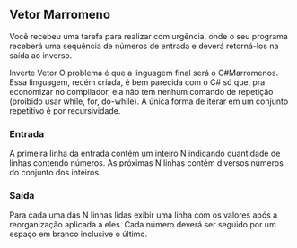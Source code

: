 ## Vetor Marromeno
Você recebeu uma tarefa para realizar com urgência, onde o seu programa receberá uma sequência de números de entrada e deverá retorná-los na saída ao inverso.

Inverte Vetor
O problema é que a linguagem final será o C#Marromenos. Essa linguagem, recém criada, é bem parecida com o C# só que, pra economizar no compilador, ela não tem nenhum comando de repetição (proibido usar while, for, do-while). A única forma de iterar em um conjunto repetitivo é por recursividade. 

### Entrada
A primeira linha da entrada contém um inteiro N indicando quantidade de linhas contendo números. As próximas N linhas contém diversos números do conjunto dos inteiros.

### Saída
Para cada uma das N linhas lidas exibir uma linha com os valores após a reorganização aplicada a eles. Cada número deverá ser seguido por um espaço em branco inclusive o último.